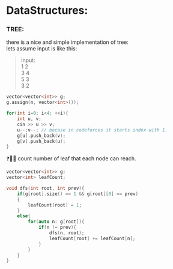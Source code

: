# DataStructures: 
### TREE: 
there is a nice and simple implementation of tree:    
lets assume input is like this: 
> input:    
> 1 2    
> 3 4   
> 5 3   
> 3 2   
```c++
vector<vector<int>> g;
g.assign(n, vector<int>());

for(int i=0; i<4; ++i){
    int u, v;
    cin >> u >> v;
    u--;v--; // becase in codeforces it starts index with 1.
    g[u].push_back(v);
    g[v].push_back(u);
}
```  

❓🙋‍♂️ count number of leaf that each node can reach.

```c++
vector<vector<int>> g;
vector<int> leafCount;

void dfs(int root, int prev){
    if(g[root].size() == 1 && g[root][0] == prev)
    {
        leafCount[root] = 1;
    }
    else{
        for(auto n: g[root]){
            if(n != prev){
                dfs(n, root);
                leafCount[root] += leafCount[n];
            }
        }
    }
}
```